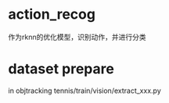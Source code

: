 # action_recog
作为rknn的优化模型，识别动作，并进行分类

# dataset prepare
in objtracking tennis/train/vision/extract_xxx.py